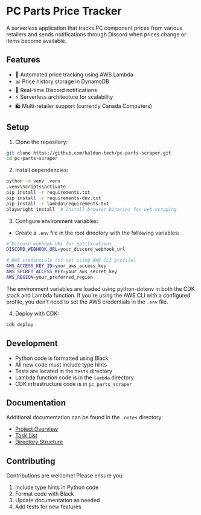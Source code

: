 # PC Parts Price Tracker

A serverless application that tracks PC component prices from various retailers and sends notifications through Discord when prices change or items become available.

## Features

- 🤖 Automated price tracking using AWS Lambda
- 📊 Price history storage in DynamoDB
- 🔔 Real-time Discord notifications
- ⚡ Serverless architecture for scalability
- 🛍️ Multi-retailer support (currently Canada Computers)

## Setup

1. Clone the repository:
```bash
git clone https://github.com/kaldun-tech/pc-parts-scraper.git
cd pc-parts-scraper
```

2. Install dependencies:
```bash
python -m venv .venv
.venv\Scripts\activate
pip install -r requirements.txt
pip install -r requirements-dev.txt
pip install -r lambda\requirements.txt
playwright install  # Install browser binaries for web scraping
```

3. Configure environment variables:
- Create a `.env` file in the root directory with the following variables:
```bash
# Discord webhook URL for notifications
DISCORD_WEBHOOK_URL=your_discord_webhook_url

# AWS credentials (if not using AWS CLI profile)
AWS_ACCESS_KEY_ID=your_aws_access_key
AWS_SECRET_ACCESS_KEY=your_aws_secret_key
AWS_REGION=your_preferred_region
```

The environment variables are loaded using python-dotenv in both the CDK stack and Lambda function. If you're using the AWS CLI with a configured profile, you don't need to set the AWS credentials in the `.env` file.

4. Deploy with CDK:
```bash
cdk deploy
```

## Development

- Python code is formatted using Black
- All new code must include type hints
- Tests are located in the `tests` directory
- Lambda function code is in the `lambda` directory
- CDK infrastructure code is in `pc_parts_scraper`

## Documentation

Additional documentation can be found in the `.notes` directory:
- [Project Overview](.notes/project_overview.md)
- [Task List](.notes/task_list.md)
- [Directory Structure](.notes/directory_structure.md)

## Contributing

Contributions are welcome! Please ensure you:
1. Include type hints in Python code
2. Format code with Black
3. Update documentation as needed
4. Add tests for new features
